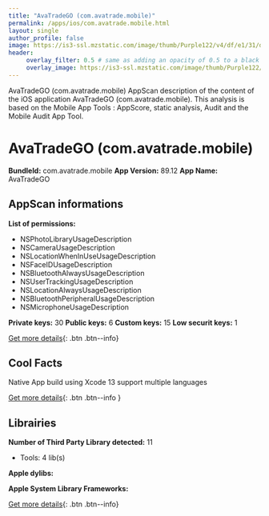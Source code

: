 ```yaml
---
title: "AvaTradeGO (com.avatrade.mobile)"
permalink: /apps/ios/com.avatrade.mobile.html
layout: single
author_profile: false
image: https://is3-ssl.mzstatic.com/image/thumb/Purple122/v4/df/e1/31/dfe13144-59fc-3e04-76c3-f0d0e114aed5/AppIcon-0-0-1x_U007emarketing-0-0-0-7-0-0-sRGB-0-0-0-GLES2_U002c0-512MB-85-220-0-0.png/512x512bb.jpg
header: 
     overlay_filter: 0.5 # same as adding an opacity of 0.5 to a black background
     overlay_image: https://is3-ssl.mzstatic.com/image/thumb/Purple122/v4/df/e1/31/dfe13144-59fc-3e04-76c3-f0d0e114aed5/AppIcon-0-0-1x_U007emarketing-0-0-0-7-0-0-sRGB-0-0-0-GLES2_U002c0-512MB-85-220-0-0.png/512x512bb.jpg
---
```

AvaTradeGO (com.avatrade.mobile) AppScan description of the content of the iOS application AvaTradeGO (com.avatrade.mobile). This analysis is based on the Mobile App Tools : AppScore, static analysis, Audit and the Mobile Audit App Tool.

# AvaTradeGO (com.avatrade.mobile)

**BundleId:** com.avatrade.mobile
**App Version:** 89.12
**App Name:** AvaTradeGO


## AppScan informations 

**List of permissions:** 
- NSPhotoLibraryUsageDescription
- NSCameraUsageDescription
- NSLocationWhenInUseUsageDescription
- NSFaceIDUsageDescription
- NSBluetoothAlwaysUsageDescription
- NSUserTrackingUsageDescription
- NSLocationAlwaysUsageDescription
- NSBluetoothPeripheralUsageDescription
- NSMicrophoneUsageDescription
  
  
**Private keys:** 30
**Public keys:** 6
**Custom keys:** 15
**Low securit keys:** 1
  
[Get more details](/pricing.html){: .btn .btn--info}

## Cool Facts

Native App
build using Xcode 13
support multiple languages
  
[Get more details](/pricing.html){: .btn .btn--info }

## Librairies 
**Number of Third Party Library detected:** 11
- Tools: 4 lib(s)


**Apple dylibs:**


**Apple System Library Frameworks:**


  
[Get more details](/pricing.html){: .btn .btn--info}

